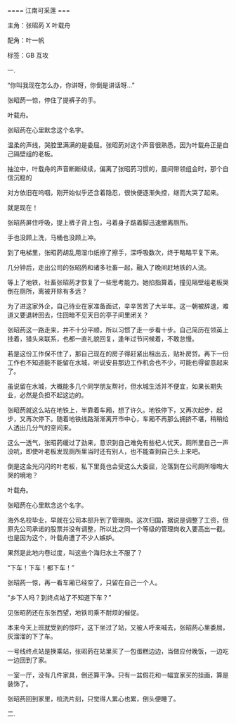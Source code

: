 ==== 江南可采莲 ===

主角：张昭菂 X 叶载舟

配角：叶一帆

标签：GB 互攻

一.

“你叫我现在怎么办，你讲呀，你倒是讲话呀…”

张昭菂一惊，停住了提裤子的手。

叶载舟。

张昭菂在心里默念这个名字。

温柔的声线，哭腔里满满的是委屈。张昭菂对这个声音很熟悉，因为叶载舟正是自己隔壁组的老板。

抽泣中，叶载舟的声音断断续续，偏离了张昭菂习惯的，晨间带领组会时，那个自信沉稳的

对方依旧在呜咽，刚开始似乎还含着隐忍，很快便逐渐失控，继而大哭了起来。

就是现在！

张昭菂屏住呼吸，提上裤子背上包，弓着身子踮着脚迅速撤离厕所。

手也没顾上洗，马桶也没顾上冲。

到了电梯里，张昭菂胡乱用湿巾纸擦了擦手，深呼吸数次，终于略略平复下来。

几分钟后，走出公司的张昭菂和诸多社畜一起，融入了晚间赶地铁的人流。

等上了地铁，社畜张昭菂才恢复了一些思考能力。她掐指算着，撞见隔壁组老板哭倒在厕所，离被开除有多远？

为了进这家外企，自己待业在家准备面试，辛辛苦苦了大半年。这一朝被辞退，难道又要退转回去，住回暗不见天日的亭子间里闭关？

张昭菂这一路走来，并不十分平顺，所以习惯了走一步看十步。自己简历在领英上挂着，猎头来联系，也都一直礼貌回复，逢年过节问候着，不敢怠慢。

若是这份工作保不住了，那自己现在的房子得赶紧出租出去，贴补房贷。再下一份工作也不知道能不能留在水城，听说安县那边工作机会也不少，可能也得留意起来了。

虽说留在水城，大概能多几个同学朋友帮衬，但水城生活并不便宜，如果长期失业，必然是负担不起这边的。

张昭菂就这么站在地铁上，半靠着车厢，想了许久。地铁停下，又再次起步，起步，又再次停下。随着地铁线路渐渐离开市中心，车厢不再那么拥挤不堪，稍稍给人透出几分气的空间来。

这么一透气，张昭菂缓过了劲来，意识到自己难免有些杞人忧天。厕所里自己一声没吭，即使叶老板发现厕所里当时还有别人，也不能查到自己头上来吧。

倒是这金光闪闪的叶老板，私下里竟也会受这么大委屈，沦落到在公司厕所嚎啕大哭的境地？

叶载舟。

张昭菂在心里默念这个名字。

海外名校毕业，早就在公司本部升到了管理岗。这次归国，据说是调整了工资，但原先公司承诺的股票并没有调整，所以比之同一个等级的管理岗收入要高出一截。也是因为这个，叶载舟遭了不少人嫉妒。

果然是此地内卷过度，叫这些个海归水土不服了？

“下车！下车！都下车！”

张昭菂一惊，再一看车厢已经空了，只留在自己一个人。

“乡下人吗？到终点站了不知道下车？”

见张昭菂还在东张西望，地铁司乘不耐烦的催促。

本来今天上班就受到的惊吓，这下坐过了站，又被人呼来喊去，张昭菂心里委屈，灰溜溜的下了车。

一号线终点站是换乘站，张昭菂在站里买了一包蛋糕边边，当做应付晚饭，一边吃一边回到了家。

一室一厅，没有几件家具，倒还算干净。只有一盆假花和一幅宜家买的挂画，算是装饰了。

张昭菂回到家里，梳洗片刻，只觉得人累心也累，倒头便睡了。

二.